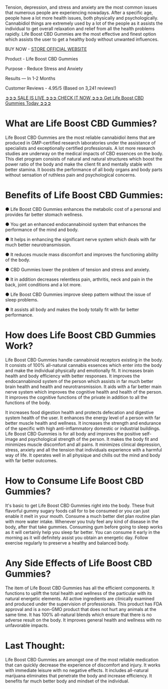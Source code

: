 Tension, depression, and stress and anxiety are the most common issues that numerous people are experiencing nowadays. After a specific age, people have a lot more health issues, both physically and psychologically. Cannabidiol things are extremely used by a lot of the people as it assists the individual to get overall relaxation and relief from all the health problems rapidly. Life Boost CBD Gummies are the most effective and finest option which assists the user to get a healthy body without unwanted influences.

BUY NOW - [STORE OFFICIAL WEBSITE](https://boostcbdoil.com/life-boost-cbd-gummies/)

Product - Life Boost CBD Gummies

Purpose - Reduce Stress and Anxiety

Results — In 1-2 Months

Customer Reviews - 4.95/5 (Based on 3,241 reviews!)

[➲➲➲ SALE IS LIVE ➲➲➲ CHECK IT NOW ➲➲➲ Get Life Boost CBD Gummies Today ➲➲➲](https://boostcbdoil.com/life-boost-cbd-gummies/)

# What are Life Boost CBD Gummies?

Life Boost CBD Gummies are the most reliable cannabidiol items that are produced in GMP-certified research laboratories under the assistance of specialists and exceptionally certified professionals. A lot more research studies are underway on the medical impacts of CBD essences on the body. This diet program consists of natural and natural structures which boost the power ratio of the body and make the client fit and mentally stable with better stamina. It boosts the performance of all body organs and body parts without sensation of ruthless pain and psychological concerns.

# Benefits of Life Boost CBD Gummies:

● Life Boost CBD Gummies enhances the metabolic cost of a personal and provides far better stomach wellness.

● You get an enhanced endocannabinoid system that enhances the performance of the mind and body.

● It helps in enhancing the significant nerve system which deals with far much better neurotransmission.

● It reduces muscle mass discomfort and improves the functioning ability of the body.

● CBD Gummies lower the problem of tension and stress and anxiety.

● It in addition decreases relentless pain, arthritis, neck and pain in the back, joint conditions and a lot more.

● Life Boost CBD Gummies improve sleep pattern without the issue of sleep problems.

● It assists all body and makes the body totally fit with far better performance.

# How does Life Boost CBD Gummies Work?

Life Boost CBD Gummies handle cannabinoid receptors existing in the body. It consists of 100% all-natural cannabis essences which enter into the body and make the individual physically and emotionally fit. It increases brain health and body efficiency with better responses. It improves the endocannabinoid system of the person which assists in far much better brain health and health and neurotransmission. It aids with a far better main nerve system which improves the cognitive health and health of the person. It improves the cognitive functions of the private in addition to all the functions of the body.

It increases food digestion health and protects defecation and digestive system health of the user. It enhances the energy level of a person with far better muscle health and wellness. It increases the strength and endurance of the specific with high anti-inflammatory domestic or industrial buildings. Life Boost CBD Gummies is for all body and improves the positive self-image and psychological strength of the person. It makes the body fit and minimizes muscle discomfort and all pains. It minimizes clinical depression, stress, anxiety and all the tension that individuals experience with a harmful way of life. It operates well in all physique and chills out the mind and body with far better outcomes.

# How to Consume Life Boost CBD Gummies?

It's basic to get Life Boost CBD Gummies right into the body. These fruit flavorful gummy sugary foods call for to be consumed or you can just enable it melt in your mouth. Consume a much better diet plan routine plan with more water intake. Whenever you truly feel any kind of disease in the body, after that take gummies. Consuming gum before going to sleep works as it will certainly help you sleep far better. You can consume it early in the morning as it will definitely assist you obtain an energetic day. Follow exercise regularly to preserve a healthy and balanced body.

# Any Side Effects of Life Boost CBD Gummies?

The item of Life Boost CBD Gummies has all the efficient components. It functions to uplift the total health and wellness of the particular with its natural energetic elements. All active ingredients are clinically examined and produced under the supervision of professionals. This product has FDA approval and is a non-GMO product that does not hurt any animals at the same time. It has 100% all-natural blends which ensure that there is no adverse result on the body. It improves general health and wellness with no unfavorable impacts.

# Last Thought:

Life Boost CBD Gummies are amongst one of the most reliable medication that can quickly decrease the experience of discomfort and injury. It works with immediate leisure with no negative effects. It includes all-natural marijuana eliminates that penetrate the body and increase efficiency. It benefits far much better body and mindset of the individual.
